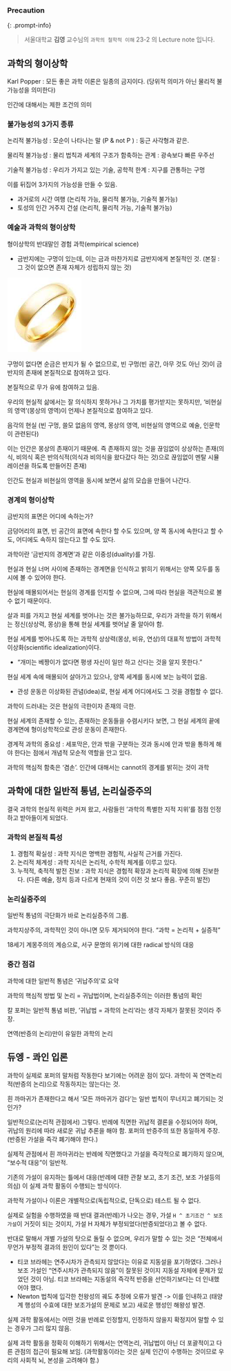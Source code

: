 
### Precaution


{: .prompt-info}


> 서울대학교 **김영** 교수님의 `과학의 철학적 이해` 23-2 의 Lecture note 입니다. 


## 과학의 형이상학


Karl Popper : 모든 좋은 과학 이론은 일종의 금지이다. (당위적 의미가 아닌 물리적 불가능성을 의미한다)


인간에 대해서는 제한 조건의 의미


### 불가능성의 3가지 종류


논리적 불가능성 : 모순이 나타나는 말 (P & not P ) : 둥근 사각형과 같은.


물리적 불가능성 : 물리 법칙과 세계의 구조가 함축하는 관계 : 광속보다 빠른 우주선


기술적 불가능성 : 우리가 가지고 있는 기술, 공학적 한계 : 지구를 관통하는 구멍


이를 뒤집어 3가지의 가능성을 만들 수 있음.

- 과거로의 시간 여행 (논리적 가능, 물리적 불가능, 기술적 불가능)
- 토성의 인간 거주지 건설 (논리적, 물리적 가능, 기술적 불가능)

### 예술과 과학의 형이상학


형이상학의 반대말인 경험 과학(empirical science)

- 금반지에는 구멍이 있는데, 이는 금과 마찬가지로 금반지에게 본질적인 것. (본질 : 그 것이 없으면 존재 자체가 성립하지 않는 것)

![](/assets/img/2023-11-20-[과철이]-Lec-26---과학의-형이상학.md/0.png)


구멍이 없다면 순금은 반지가 될 수 없으므로, 빈 구멍(빈 공간, 아무 것도 아닌 것)이 금반지의 존재에 본질적으로 참여하고 있다.


본질적으로 무가 유에 참여하고 있음.


우리의 현실적 삶에서는 잘 의식하지 못하거나 그 가치를 평가받지는 못하지만, ‘비현실의 영역’(몽상의 영역)이 언제나 본질적으로 참여하고 있다.


음각의 현실 (빈 구멍, 쓸모 없음의 영역, 몽상의 영역, 비현실의 영역으로 예술, 인문학이 관련된다)


이는 인간은 몽상의 존재이기 때문에. 즉 존재하지 않는 것을 끊임없이 상상하는 존재(의식, 비의식 혹은 반의식적(의식과 비의식을 왔다갔다 하는 것)으로 끊임없이 멘탈 시뮬레이션을 하도록 만들어진 존재)


인간도 현실과 비현실의 영역을 동시에 보면서 삶의 모습을 만들어 나간다.


### 경계의 형이상학


금반지의 표면은 어디에 속하는가?


금덩어리의 표면, 빈 공간의 표면에 속한다 할 수도 있으며, 양 쪽 동시에 속한다고 할 수도, 어디에도 속하지 않는다고 할 수도 있다.


과학이란 ’금반지의 경계면’과 같은 이중성(duality)를 가짐.


현실과 현실 너머 사이에 존재하는 경계면을 인식하고 밝히기 위해서는 양쪽 모두를 동시에 볼 수 있어야 한다.


현실에 매몰되어서는 현실의 경계를 인지할 수 없으며, 그에 따라 현실을 객관적으로 볼 수 없기 때문이다.


살과 피를 가지고 현실 세계를 벗어나는 것은 불가능하므로, 우리가 과학을 하기 위해서는 정신(상상력, 몽상)을 통해 현실 세계를 벗어날 줄 알아야 함.


현실 세계를 벗어나도록 하는 과학적 상상력(몽상, 비유, 연상)의 대표적 방법이 과학적 이상화(scientific idealization)이다.

- “개미는 베짱이가 없다면 평생 자신이 일만 하고 산다는 것을 알지 못한다.”

현실 세계 속에 매몰되어 살아가고 있으나, 양쪽 세계를 동시에 보는 능력이 없음.

- 관성 운동은 이상화된 관념(idea)로, 현실 세계 어디에서도 그 것을 경험할 수 없다.

과학이 드러내는 것은 현실의 극한이자 존재의 극한.


현실 세계의 존재할 수 있는, 존재하는 운동들을 수렴시키다 보면, 그 현실 세계의 끝에 경계면에 형이상학적으로 관성 운동이 존재한다.


경계적 과학의 중요성 : 세포막은, 안과 밖을 구분하는 것과 동시에 안과 밖을 통하게 해야 한다는 점에서 개념적 모순적 역할을 안고 있다.


과학의 핵심적 함축은 ‘겸손’. 인간에 대해서는 cannot의 경계를 밝히는 것이 과학


## 과학에 대한 일반적 통념, 논리실증주의


결국 과학의 현실적 위력은 커져 왔고, 사람들읜 ’과학의 특별한 지적 지위’를 점점 인정하고 받아들이게 되었다.


### 과학의 본질적 특성

1. 경험적 확실성 : 과학 지식은 명백한 경험적, 사실적 근거를 가진다.
2. 논리적 체계성 : 과학 지식은 논리적, 수학적 체계를 이루고 있다.
3. 누적적, 축적적 발전 진보 : 과학 지식은 경험적 확장과 논리적 확장에 의해 진보한다. (다른 예술, 정치 등과 다르게 현재의 것이 이전 것 보다 좋음. 꾸준히 발전)

### 논리실증주의


일반적 통념의 극단화가 바로 논리실증주의 그룹.


과학지상주의, 과학적인 것이 아니면 모두 제거되어야 한다. “과학 = 논리적 + 실증적”


18세기 계몽주의의 계승으로, 서구 문명의 위기에 대한 radical 방식의 대응


### 중간 점검


과학에 대한 일반적 통념은 ’귀납주의’로 요약


과학의 핵심적 방법 및 논리 = 귀납법이며, 논리실증주의는 이러한 통념의 확인


칼 포퍼는 일반적 통념 비판, ’귀납법 = 과학의 논리’라는 생각 자체가 잘못된 것이라 주장.


연역(반증의 논리)만이 유일한 과학의 논리


## 듀엥 - 콰인 입론


과학이 실제로 포퍼의 말처럼 작동한다 보기에는 어려운 점이 있다. 과학이 꼭 연역논리적(반증의 논리)으로 작동하지는 않는다는 것.


흰 까마귀가 존재한다고 해서 ’모든 까마귀가 검다’는 일반 법칙이 무너지고 폐기되는 것인가?


일반적으로(논리적 관점에서) 그렇다. 반례에 직면한 귀납적 결론을 수정되어야 하며, 귀납의 원리에 따라 새로운 귀납 추론을 해야 함. 포퍼의 반증주의 또한 동일하게 주장. (반증된 가설을 즉각 폐기해야 한다.)


실제적 관점에서 흰 까마귀라는 반례에 직면했다고 가설을 즉각적으로 폐기하지 않으며, “보수적 대응”이 일반적.


기존의 가설이 유지하는 틀에서 대응(반례에 대한 관찰 보고, 초기 조건, 보조 가설등의 의심) 이 실제 과학 활동이 수행되는 방식이다.


과학적 가설이나 이론은 개별적으로(독립적으로, 단독으로) 테스트 될 수 없다.


실제로 실험을 수행하였을 때 반대 결과(반례)가 나오는 경우, 가설 `H ^ 초기조건 ^ 보조 가설`이 거짓이 되는 것이지, 가설 H 자체가 부정되었다(반증되었다)고 볼 수 없다.


반대로 말해서 개별 가설의 탓으로 돌릴 수 없으며, 우리가 말할 수 있는 것은 “전체에서 무언가 부정적 결과의 원인이 있다”는 것 뿐이다.

- 티코 브라헤는 연주시차가 관측되지 않았다는 이유로 지동설을 포기하였다. 그러나 보조 가설인 “연주시차가 관측되지 않음”이 잘못된 것이지 지동설 자체에 문제가 있었던 것이 아님. 티코 브라헤는 지동설의 즉각적 반증을 선언하기보다는 더 인내했어야 했다.
- Newton 법칙에 입각한 천왕성의 궤도 추정에 오류가 발견 -> 이를 인내하고 (태양계 행성의 수효에 대한 보조가설의 문제로 보고) 새로운 행성인 해왕성 발견.

실제 과학 활동에서는 어떤 것을 반례로 인정할지, 인정하지 않을지 확정지어 말할 수 있는 경우가 그리 많지 않음.


실제 과학 활동을 정확히 이해하기 위해서는 연역논리, 귀납법이 아닌 더 포괄적이고 다른 관점의 접근이 필요해 보임. (과학활동이라는 것은 실제 인간이 수행하는 것이므로 우리의 사회적 뇌, 본성을 고려해야 함.)

<script>
  window.MathJax = {
    tex: {
      macros: {
        R: "\\\\mathbb{R}",
        N: "\\\\mathbb{N}",
        Z: "\\\\mathbb{Z}",
        Q: "\\\\mathbb{Q}",
        C: "\\\\mathbb{C}",
        proj: "\\\\operatorname{proj}",
        rank: "\\\\operatorname{rank}",
        im: "\\\\operatorname{im}",
        dom: "\\\\operatorname{dom}",
        codom: "\\\\operatorname{codom}",
        argmax: "\\\\operatorname*{arg\\,max}",
        argmin: "\\\\operatorname*{arg\\,min}",
        "\\{": "\\\\lbrace",
        "\\}": "\\\\rbrace",
        sub: "\\\\subset",
        sup: "\\\\supset",
        sube: "\\\\subseteq",
        supe: "\\\\supseteq"
      },
      tags: "ams",
      strict: false, 
      inlineMath: [["$", "$"], ["\\\\(", "\\\\)"]],
      displayMath: [["$$", "$$"], ["\\\\[", "\\\\]"]]
    },
    options: {
      skipHtmlTags: ["script", "noscript", "style", "textarea", "pre"]
    }
  };
</script>
<script async src="https://cdn.jsdelivr.net/npm/mathjax@3/es5/tex-mml-chtml.js"></script>
